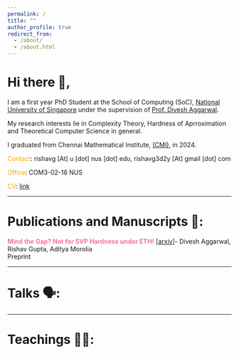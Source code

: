 ```yaml
---
permalink: /
title: ""
author_profile: true
redirect_from: 
  - /about/
  - /about.html
---
```


Hi there :wave:,
====

I am a first year PhD Student at the School of Computing (SoC), [National University of Singapore](https://www.nus.edu.sg/) under the supervision of [Prof. Divesh Aggarwal](https://sites.google.com/site/diveshhomepage/).

My research interests lie in Complexity Theory, Hardness of Aprroximation and Theoretical Computer Science in general. 


I graduated from Chennai Mathematical Institute, [(CMI)](https://www.cmi.ac.in/), in 2024.

<span style="color:orange">Contact</span>: rishavg [At] u [dot] nus [dot] edu, rishavg3d2y [At] gmail [dot] com

<span style="color:orange">Office</span>:  COM3-02-18 NUS

<span style="color:orange">CV</span>: [link]()

---

Publications and Manuscripts 💭:
=======

<span style="color:#f272a9">**Mind the Gap? Not for SVP Hardness under ETH!** </span> [[arxiv]](https://arxiv.org/abs/2312.05686)- Divesh Aggarwal, Rishav Gupta, Aditya Morolia                 
Preprint

---

Talks 🗣️:
=======
---

Teachings 👨‍🏫:
=======

